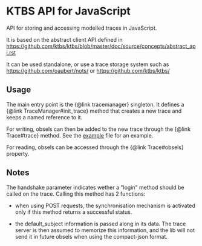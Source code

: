 KTBS API for JavaScript
=======================

API for storing and accessing modelled traces in JavaScript.

It is based on the abstract client API defined in
https://github.com/ktbs/ktbs/blob/master/doc/source/concepts/abstract_api.rst

It can be used standalone, or use a trace storage system such as
https://github.com/oaubert/nots/ or https://github.com/ktbs/ktbs/

Usage
-----

The main entry point is the {@link tracemanager} singleton. It defines
a {@link TraceManager#init_trace} method that creates a new trace and
keeps a named reference to it.

For writing, obsels can then be added to the new trace through the
{@link Trace#trace} method. See the [example](src/example.js) file for an
example.

For reading, obsels can be accessed through the {@link Trace#obsels}
property.

Notes
-----

The handshake parameter indicates wether a "login" method should be
called on the trace. Calling this method has 2 functions:

- when using POST requests, the synchronisation mechanism is activated
  only if this method returns a successful status.

- the default_subject information is passed along in its data. The
  trace server is then assumed to memorize this information, and the
  lib will not send it in future obsels when using the compact-json
  format.
